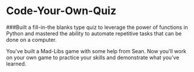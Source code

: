 # Code-Your-Own-Quiz
###Built a fill-in-the blanks type quiz to leverage the power of functions in Python and mastered the ability to automate repetitive tasks that can be done on a computer.


You've built a Mad-Libs game with some help from Sean. 
Now you'll work on your own game to practice your skills and demonstrate what you've learned.
